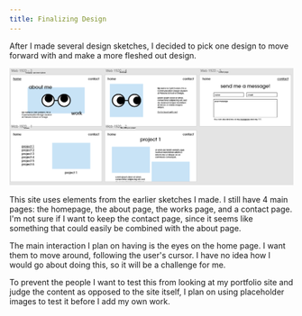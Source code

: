 ```yaml
---
title: Finalizing Design
---
```


After I made several design sketches, I decided to pick one design to move forward with and make a more fleshed out design.

<img src="assets/finalsketch.PNG">

This site uses elements from the earlier sketches I made. I still have 4 main pages: the homepage, the about page, the works page, and a contact page. I'm not sure if I want to keep the contact page, since it seems like something that could easily be combined with the about page.

The main interaction I plan on having is the eyes on the home page. I want them to move around, following the user's cursor. I have no idea how I would go about doing this, so it will be a challenge for me.

To prevent the people I want to test this from looking at my portfolio site and judge the content as opposed to the site itself, I plan on using placeholder images to test it before I add my own work.
